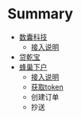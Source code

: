 # Summary

* [数囊科技](README.md)
  * [接入说明](jie-ru-shuo-ming.md)
* [贷乾宝](chapter1.md)
* [蜂巢下户](feng-chao-xia-hu.md)
  * [接入说明](feng-chao-xia-hu/jie-ru-shuo-ming.md)
  * [获取token](feng-chao-xia-hu/huo-qu-token.md)
  * 创建订单
  * 抄送


